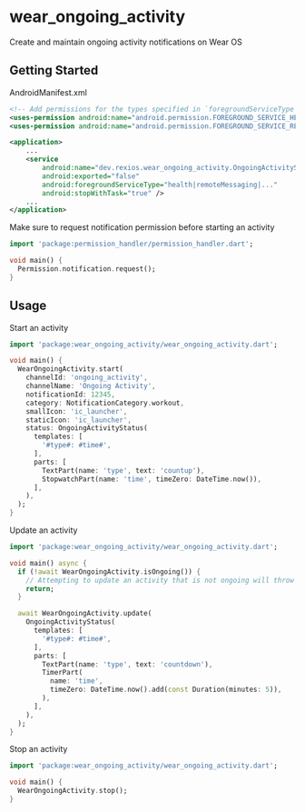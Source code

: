 # wear_ongoing_activity

Create and maintain ongoing activity notifications on Wear OS

## Getting Started

AndroidManifest.xml
```xml
<!-- Add permissions for the types specified in `foregroundServiceType` below -->
<uses-permission android:name="android.permission.FOREGROUND_SERVICE_HEALTH" />
<uses-permission android:name="android.permission.FOREGROUND_SERVICE_REMOTE_MESSAGING" />

<application>
    ...
    <service
        android:name="dev.rexios.wear_ongoing_activity.OngoingActivityService"
        android:exported="false"
        android:foregroundServiceType="health|remoteMessaging|..."
        android:stopWithTask="true" />
    ...
</application>
```

Make sure to request notification permission before starting an activity

<!-- embedme example/readme/getting_started.dart -->
```dart
import 'package:permission_handler/permission_handler.dart';

void main() {
  Permission.notification.request();
}

```

## Usage

Start an activity
<!-- embedme example/readme/usage_start.dart -->
```dart
import 'package:wear_ongoing_activity/wear_ongoing_activity.dart';

void main() {
  WearOngoingActivity.start(
    channelId: 'ongoing_activity',
    channelName: 'Ongoing Activity',
    notificationId: 12345,
    category: NotificationCategory.workout,
    smallIcon: 'ic_launcher',
    staticIcon: 'ic_launcher',
    status: OngoingActivityStatus(
      templates: [
        '#type#: #time#',
      ],
      parts: [
        TextPart(name: 'type', text: 'countup'),
        StopwatchPart(name: 'time', timeZero: DateTime.now()),
      ],
    ),
  );
}

```

Update an activity
<!-- embedme example/readme/usage_update.dart -->
```dart
import 'package:wear_ongoing_activity/wear_ongoing_activity.dart';

void main() async {
  if (!await WearOngoingActivity.isOngoing()) {
    // Attempting to update an activity that is not ongoing will throw an error
    return;
  }

  await WearOngoingActivity.update(
    OngoingActivityStatus(
      templates: [
        '#type#: #time#',
      ],
      parts: [
        TextPart(name: 'type', text: 'countdown'),
        TimerPart(
          name: 'time',
          timeZero: DateTime.now().add(const Duration(minutes: 5)),
        ),
      ],
    ),
  );
}

```

Stop an activity
<!-- embedme example/readme/usage_stop.dart -->
```dart
import 'package:wear_ongoing_activity/wear_ongoing_activity.dart';

void main() {
  WearOngoingActivity.stop();
}

```